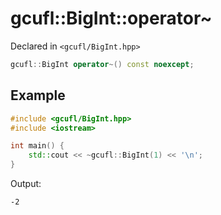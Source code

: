 # gcufl::BigInt::operator~
Declared in `<gcufl/BigInt.hpp>`
```cpp
gcufl::BigInt operator~() const noexcept;
```
## Example
```cpp
#include <gcufl/BigInt.hpp>
#include <iostream>

int main() {
	std::cout << ~gcufl::BigInt(1) << '\n';
}
```
Output:
```
-2
```

